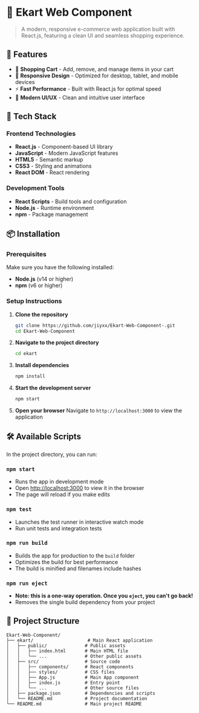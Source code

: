 # 🛒 Ekart Web Component

> A modern, responsive e-commerce web application built with React.js, featuring a clean UI and seamless shopping experience.

## 🌟 Features

- 🛒 **Shopping Cart** - Add, remove, and manage items in your cart
- 📱 **Responsive Design** - Optimized for desktop, tablet, and mobile devices
- ⚡ **Fast Performance** - Built with React.js for optimal speed
- 🎨 **Modern UI/UX** - Clean and intuitive user interface


## 🚀 Tech Stack

### Frontend Technologies
- **React.js**  - Component-based UI library
- **JavaScript** - Modern JavaScript features
- **HTML5** - Semantic markup
- **CSS3** - Styling and animations
- **React DOM** - React rendering

### Development Tools
- **React Scripts**  - Build tools and configuration
- **Node.js** - Runtime environment
- **npm** - Package management

## 📦 Installation

### Prerequisites
Make sure you have the following installed:
- **Node.js** (v14 or higher)
- **npm** (v6 or higher)

### Setup Instructions

1. **Clone the repository**
   ```bash
   git clone https://github.com/jiyxx/Ekart-Web-Component-.git
   cd Ekart-Web-Component
   ```

2. **Navigate to the project directory**
   ```bash
   cd ekart
   ```

3. **Install dependencies**
   ```bash
   npm install
   ```

4. **Start the development server**
   ```bash
   npm start
   ```

5. **Open your browser**
   Navigate to `http://localhost:3000` to view the application

## 🛠️ Available Scripts

In the project directory, you can run:

### `npm start`
- Runs the app in development mode
- Open [http://localhost:3000](http://localhost:3000) to view it in the browser
- The page will reload if you make edits

### `npm test`
- Launches the test runner in interactive watch mode
- Run unit tests and integration tests

### `npm run build`
- Builds the app for production to the `build` folder
- Optimizes the build for best performance
- The build is minified and filenames include hashes

### `npm run eject`
- **Note: this is a one-way operation. Once you `eject`, you can't go back!**
- Removes the single build dependency from your project

## 📁 Project Structure

```
Ekart-Web-Component/
├── ekart/                    # Main React application
│   ├── public/              # Public assets
│   │   ├── index.html       # Main HTML file
│   │   └── ...              # Other public assets
│   ├── src/                 # Source code
│   │   ├── components/      # React components
│   │   ├── styles/          # CSS files
│   │   ├── App.js           # Main App component
│   │   ├── index.js         # Entry point
│   │   └── ...              # Other source files
│   ├── package.json         # Dependencies and scripts
│   └── README.md            # Project documentation
└── README.md                # Main project README
```

